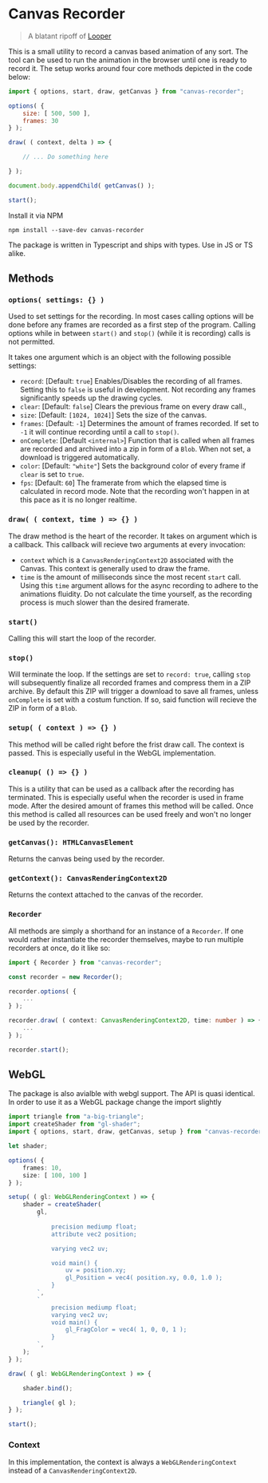 # Canvas Recorder

> A blatant ripoff of [Looper](https://github.com/spite/looper)

This is a small utility to record a canvas based animation of any sort. The tool can be used to
run the animation in the browser until one is ready to record it. The setup works around four
core methods depicted in the code below:

```js
import { options, start, draw, getCanvas } from "canvas-recorder";

options( {
    size: [ 500, 500 ],
    frames: 30
} );

draw( ( context, delta ) => {

    // ... Do something here

} );

document.body.appendChild( getCanvas() );

start();
```

Install it via NPM

```
npm install --save-dev canvas-recorder
```

The package is written in Typescript and ships with types. Use in JS or TS alike.

## Methods

### `options( settings: {} )`
Used to set settings for the recording. In most cases calling options will be done before any frames are recorded as a
first step of the program. Calling options while in between `start()` and `stop()` (while it is recording) calls is not
permitted.

It takes one argument which is an object with the following possible settings:

- `record`: [Default: `true`] Enables/Disables the recording of all frames. Setting this to `false` is useful in
                              development. Not recording any frames significantly speeds up the drawing cycles.
- `clear`: [Default: `false`] Clears the previous frame on every draw call.,
- `size`: [Default: `[1024, 1024]`] Sets the size of the canvas.
- `frames`: [Default: `-1`] Determines the amount of frames recorded. If set to `-1` it will continue recording until
                            a call to `stop()`.
- `onComplete`: [Default `<internal>`] Function that is called when all frames are recorded and archived into a zip in
                                       form of a `Blob`. When not set, a download is triggered automatically.
- `color`: [Default: `"white"`] Sets the background color of every frame if `clear` is set to `true`.
- `fps`: [Default: `60`] The framerate from which the elapsed time is calculated in record mode. Note that the
                         recording won't happen in at this pace as it is no longer realtime.

### `draw( ( context, time ) => {} )`
The draw method is the heart of the recorder. It takes on argument which is a callback. This callback will recieve two
arguments at every invocation:
- `context` which is a `CanvasRenderingContext2D` associated with the Canvas. This context is generally used to draw
  the frame.
- `time` is the amount of milliseconds since the most recent `start` call. Using this `time` argument allows for the
async recording to adhere to the animations fluidity. Do not calculate the time yourself, as the recording process is
much slower than the desired framerate.

### `start()`
Calling this will start the loop of the recorder.

### `stop()`
Will terminate the loop. If the settings are set to `record: true`, calling `stop` will subsequently finalize all
recorded frames and compress them in a ZIP archive. By default this ZIP will trigger a download to save all frames,
unless `onComplete` is set with a costum function. If so, said function will recieve the ZIP in form of a `Blob`.

### `setup( ( context ) => {} )`
This method will be called right before the frist draw call. The context is passed. This is especially useful in the
WebGL implementation.

### `cleanup( () => {} )`
This is a utility that can be used as a callback after the recording has terminated. This is especially useful when the
recorder is used in frame mode. After the desired amount of frames this method will be called. Once this method is
called all resources can be used freely and won't no longer be used by the recorder.

### `getCanvas(): HTMLCanvasElement`
Returns the canvas being used by the recorder.

### `getContext(): CanvasRenderingContext2D`
Returns the context attached to the canvas of the recorder.

### `Recorder`
All methods are simply a shorthand for an instance of a `Recorder`. If one would rather instantiate the recorder
themselves, maybe to run multiple recorders at once, do it like so:

```ts
import { Recorder } from "canvas-recorder";

const recorder = new Recorder();

recorder.options( {
    ...
} );

recorder.draw( ( context: CanvasRenderingContext2D, time: number ) => {
    ...
} );

recorder.start();
```

## WebGL

The package is also avialble with webgl support. The API is quasi identical. In order to use it as a WebGL package
change the import slightly

```typescript
import triangle from "a-big-triangle";
import createShader from "gl-shader";
import { options, start, draw, getCanvas, setup } from "canvas-recorder/gl";

let shader;

options( {
    frames: 10,
    size: [ 100, 100 ]
} );

setup( ( gl: WebGLRenderingContext ) => {
    shader = createShader(
        gl,
        `
            precision mediump float;
            attribute vec2 position;

            varying vec2 uv;

            void main() {
                uv = position.xy;
                gl_Position = vec4( position.xy, 0.0, 1.0 );
            }
        `,
        `
            precision mediump float;
            varying vec2 uv;
            void main() {
                gl_FragColor = vec4( 1, 0, 0, 1 );
            }
        `,
    );
} );

draw( ( gl: WebGLRenderingContext ) => {

    shader.bind();

    triangle( gl );
} );

start();
```

### Context
In this implementation, the context is always a `WebGLRenderingContext` instead of a `CanvasRenderingContext2D`.
